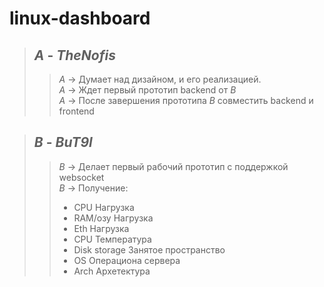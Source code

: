 # linux-dashboard

>## _A_ - _TheNofis_
>>_A_ -> Думает над дизайном, и его реализацией.<br/>
>>_A_ -> Ждет первый прототип backend от _B_<br/>
>>_A_ -> После завершения прототипа _B_ совместить backend и frontend<br/>

>## _B_ - _BuT9l_
>>_B_ -> Делает первый рабочий прототип с поддержкой websocket<br/>
>>_B_ -> Получение:<br/>
>> * CPU Нагрузка
>> * RAM/озу Нагрузка
>> * Eth Нагрузка
>> * CPU Температура
>> * Disk storage Занятое пространство
>> * OS Операциона сервера
>> * Arch Архетектура

